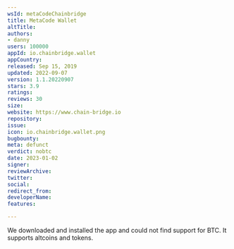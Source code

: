 ```yaml
---
wsId: metaCodeChainbridge
title: MetaCode Wallet
altTitle: 
authors:
- danny
users: 100000
appId: io.chainbridge.wallet
appCountry: 
released: Sep 15, 2019
updated: 2022-09-07
version: 1.1.20220907
stars: 3.9
ratings: 
reviews: 30
size: 
website: https://www.chain-bridge.io
repository: 
issue: 
icon: io.chainbridge.wallet.png
bugbounty: 
meta: defunct
verdict: nobtc
date: 2023-01-02
signer: 
reviewArchive: 
twitter: 
social: 
redirect_from: 
developerName: 
features: 

---
```


We downloaded and installed the app and could not find support for BTC. It supports altcoins and tokens. 
